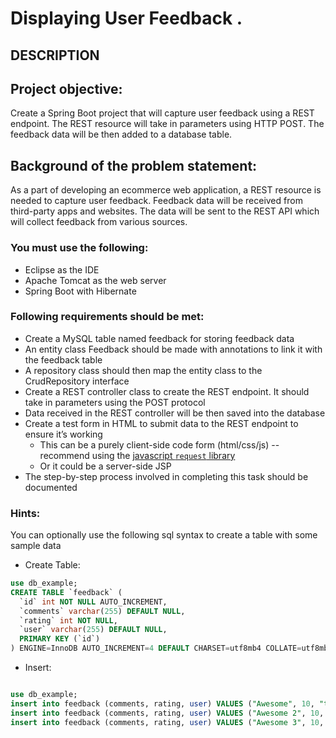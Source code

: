# Displaying User Feedback .
## DESCRIPTION

## Project objective:

Create a Spring Boot project that will capture user feedback using a REST endpoint. The REST resource will take in parameters using HTTP POST. The feedback data will be then added to a database table.


## Background of the problem statement:

As a part of developing an ecommerce web application, a REST resource is needed to capture user feedback. Feedback data will be received from third-party apps and websites. The data will be sent to the REST API which will collect feedback from various sources.


### You must use the following:

 *  Eclipse as the IDE
 *  Apache Tomcat as the web server
 *  Spring Boot with Hibernate


### Following requirements should be met:

 *  Create a MySQL table named feedback for storing feedback data
 *  An entity class Feedback should be made with annotations to link it with the feedback table
 *  A repository class should then map the entity class to the CrudRepository interface
 *  Create a REST controller class to create the REST endpoint. It should take in parameters using the POST protocol
 *  Data received in the REST controller will be then saved into the database
 *  Create a test form in HTML to submit data to the REST endpoint to ensure it’s working
    - This can be a purely client-side code form (html/css/js) -- recommend using the [javascript `request` library](https://github.com/request/request)
    - Or it could be a server-side JSP
 *  The step-by-step process involved in completing this task should be documented


### Hints:

You can optionally use  the following sql syntax to create a table with some sample data

 * Create Table:

```sql
use db_example;
CREATE TABLE `feedback` (
  `id` int NOT NULL AUTO_INCREMENT,
  `comments` varchar(255) DEFAULT NULL,
  `rating` int NOT NULL,
  `user` varchar(255) DEFAULT NULL,
  PRIMARY KEY (`id`)
) ENGINE=InnoDB AUTO_INCREMENT=4 DEFAULT CHARSET=utf8mb4 COLLATE=utf8mb4_0900_ai_ci ;

```

 * Insert:

```sql

use db_example;
insert into feedback (comments, rating, user) VALUES ("Awesome", 10, "tim");
insert into feedback (comments, rating, user) VALUES ("Awesome 2", 10, "tim");
insert into feedback (comments, rating, user) VALUES ("Awesome 3", 10, "tim");
```
 
